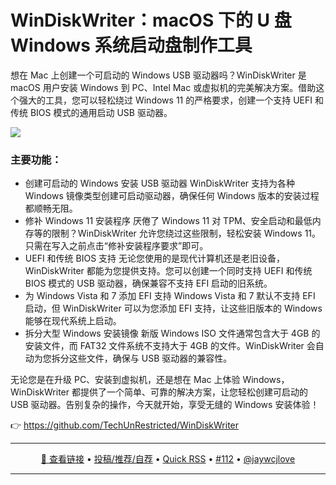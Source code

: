 WinDiskWriter：macOS 下的 U 盘 Windows 系统启动盘制作工具
===

想在 Mac 上创建一个可启动的 Windows USB 驱动器吗？WinDiskWriter 是 macOS 用户安装 Windows 到 PC、Intel Mac 或虚拟机的完美解决方案。借助这个强大的工具，您可以轻松绕过 Windows 11 的严格要求，创建一个支持 UEFI 和传统 BIOS 模式的通用启动 USB 驱动器。

![](https://github.com/user-attachments/assets/7cb8a5cc-87dd-4815-9d09-484f13730408)

### 主要功能：

- 创建可启动的 Windows 安装 USB 驱动器
WinDiskWriter 支持为各种 Windows 镜像类型创建可启动驱动器，确保任何 Windows 版本的安装过程都顺畅无阻。
- 修补 Windows 11 安装程序
厌倦了 Windows 11 对 TPM、安全启动和最低内存等的限制？WinDiskWriter 允许您绕过这些限制，轻松安装 Windows 11。只需在写入之前点击“修补安装程序要求”即可。
- UEFI 和传统 BIOS 支持
无论您使用的是现代计算机还是老旧设备，WinDiskWriter 都能为您提供支持。您可以创建一个同时支持 UEFI 和传统 BIOS 模式的 USB 驱动器，确保兼容不支持 EFI 启动的旧系统。
- 为 Windows Vista 和 7 添加 EFI 支持
Windows Vista 和 7 默认不支持 EFI 启动，但 WinDiskWriter 可以为您添加 EFI 支持，让这些旧版本的 Windows 能够在现代系统上启动。
- 拆分大型 Windows 安装镜像
新版 Windows ISO 文件通常包含大于 4GB 的安装文件，而 FAT32 文件系统不支持大于 4GB 的文件。WinDiskWriter 会自动为您拆分这些文件，确保与 USB 驱动器的兼容性。

无论您是在升级 PC、安装到虚拟机，还是想在 Mac 上体验 Windows，WinDiskWriter 都提供了一个简单、可靠的解决方案，让您轻松创建可启动的 USB 驱动器。告别复杂的操作，今天就开始，享受无缝的 Windows 安装体验！

👉 https://github.com/TechUnRestricted/WinDiskWriter

---

<p align="center">
<a href="https://github.com/TechUnRestricted/WinDiskWriter" target="_blank">🔗 查看链接</a> • 
<a href="https://github.com/jaywcjlove/quick-rss/issues/new/choose" target="_blank">投稿/推荐/自荐</a> • 
<a href="https://wangchujiang.com/quick-rss/feeds/index.html" target="_blank">Quick RSS</a> • 
<a href="https://github.com/jaywcjlove/quick-rss/issues/112" target="_blank">#112</a> • 
<a href="https://github.com/jaywcjlove" target="_blank">@jaywcjlove</a>
</p>

---
    